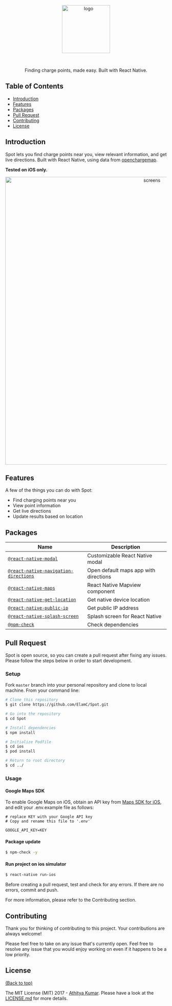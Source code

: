
<p align="center">
  <img alt="logo" title="logo" src="https://i.imgur.com/i8VpW6P.png" width="150">
</p>
<br>

<p align="center">
  Finding charge points, made easy. Built with React Native.
</p>


## Table of Contents

- [Introduction](#introduction)
- [Features](#features)
- [Packages](#packages)
- [Pull Request](#pull-request)
- [Contributing](#contributing)
- [License](#license)

## Introduction

Spot lets you find charge points near you, view relevant information, and get live directions. Built with React Native, using  data from [openchargemap](https://openchargemap.org/site).

**Tested on iOS only.**

<p align="center">
  <img alt="screens" title="screens" src="https://i.imgur.com/5YrG1Zs.png" width="900">
</p>

## Features

A few of the things you can do with Spot:

* Find charging points near you
* View point information
* Get live directions
* Update results based on location


## Packages

| Name | Description |
| --- | --- |
| [`@react-native-modal`](https://github.com/react-native-community/react-native-modal) | Customizable React Native modal |
| [`@react-native-navigation-directions`](https://github.com/laki944/react-native-navigation-directions) | Open default maps app with directions |
| [`@react-native-maps`](https://github.com/react-native-community/react-native-maps) | React Native Mapview component |
| [`@react-native-get-location`](https://github.com/douglasjunior/react-native-get-location) | Get native device location |
| [`@react-native-public-ip`](https://github.com/teamairship/react-native-public-ip) | Get public IP address |
| [`@react-native-splash-screen`](https://github.com/crazycodeboy/react-native-splash-screen) | Splash screen for React Native |
| [`@npm-check`](https://github.com/dylang/npm-check) | Check dependencies |


## Pull Request

Spot is open source, so you can create a pull request after fixing any issues. Please follow the steps below in order to start development.


### Setup

Fork `master` branch into your personal repository and clone to local machine. From your command line:

```sh
# Clone this repository
$ git clone https://github.com/ElamC/Spot.git

# Go into the repository
$ cd Spot

# Install dependencies
$ npm install

# Initialize Podfile
$ cd ios
$ pod install

# Return to root directory
$ cd ../
```


### Usage

#### Google Maps SDK
To enable Google Maps on iOS, obtain an API key from [Maps SDK for iOS](https://developers.google.com/maps/documentation/ios-sdk/get-api-key), and edit your .env.example file as follows:


```dosini
# replace KEY with your Google API key
# Copy and rename this file to '.env'

GOOGLE_API_KEY=KEY
```


#### Package update

``` sh
$ npm-check -y
```

#### Run project on ios simulator

``` sh
$ react-native run-ios
```

Before creating a pull request, test and check for any errors. If there are no errors, commit and push.

For more information, please refer to the Contributing section.

## Contributing

Thank you for thinking of contributing to this project.
Your contributions are always welcome! 

Please feel free to take on any issue that's currently open. Feel free to resolve any issue that you would enjoy working on even if it happens to be a low priority.

## License

[(Back to top)](#table-of-contents)


The MIT License (MIT) 2017 - [Athitya Kumar](https://github.com/athityakumar/). Please have a look at the [LICENSE.md](LICENSE.md) for more details.
